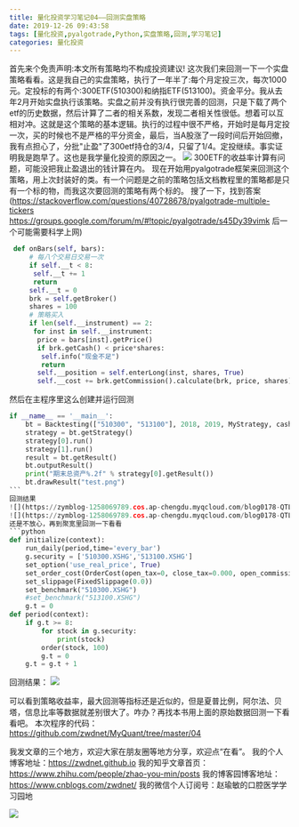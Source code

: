 ```yaml
---
title: 量化投资学习笔记04——回测实盘策略
date: 2019-12-26 09:43:58
tags: [量化投资,pyalgotrade,Python,实盘策略,回测,学习笔记]
categories: 量化投资
---
```

首先来个免责声明:本文所有策略均不构成投资建议!
这次我们来回测一下一个实盘策略看看。这是我自己的实盘策略，执行了一年半了:每个月定投三次，每次1000元。定投标的有两个:300ETF(510300)和纳指ETF(513100)。资金平分。我从去年2月开始实盘执行该策略。实盘之前并没有执行很完善的回测，只是下载了两个etf的历史数据，然后计算了二者的相关系数，发现二者相关性很低。想着可以互相对冲。这就是这个策略的基本逻辑。执行的过程中很不严格，开始时是每月定投一次，买的时候也不是严格的平分资金，最后，当A股涨了一段时间后开始回撤，我有点担心了，分批"止盈"了300etf持仓的3/4，只留了1/4。定投继续。事实证明我是跑早了。这也是我学量化投资的原因之一。
![](https://zymblog-1258069789.cos.ap-chengdu.myqcloud.com/blog0178-QTLearn/04/01.jpg)
300ETF的收益率计算有问题，可能没把我止盈退出的钱计算在内。
现在开始用pyalgotrade框架来回测这个策略，用上次封装好的类。有一个问题是之前的策略包括文档教程里的策略都是只有一个标的物，而我这次要回测的策略有两个标的。
搜了一下，找到答案(https://stackoverflow.com/questions/40728678/pyalgotrade-multiple-tickers
https://groups.google.com/forum/m/#!topic/pyalgotrade/s45Dy39vimk
后一个可能需要科学上网)
```python
 def onBars(self, bars):
     # 每八个交易日交易一次
     if self.__t < 8:
      self.__t += 1
      return
     self.__t = 0
     brk = self.getBroker()
     shares = 100
     # 策略买入
     if len(self.__instrument) == 2:
      for inst in self.__instrument:
       price = bars[inst].getPrice()
       if brk.getCash() < price*shares:
        self.info("现金不足")
        return
       self.__position = self.enterLong(inst, shares, True)
       self.__cost += brk.getCommission().calculate(brk, price, shares)
```
然后在主程序里这么创建并运行回测
```python
if __name__ == '__main__':
    bt = Backtesting(["510300", "513100"], 2018, 2019, MyStrategy, cash = 100000)
    strategy = bt.getStrategy()
    strategy[0].run()
    strategy[1].run()
    result = bt.getResult()
    bt.outputResult()
    print("期末总资产%.2f" % strategy[0].getResult())
    bt.drawResult("test.png")
​```
回测结果
![](https://zymblog-1258069789.cos.ap-chengdu.myqcloud.com/blog0178-QTLearn/04/02.jpg)
![](https://zymblog-1258069789.cos.ap-chengdu.myqcloud.com/blog0178-QTLearn/04/03.png)
还是不放心，再到聚宽里回测一下看看
​```python
def initialize(context):
    run_daily(period,time='every_bar')
    g.security = ['510300.XSHG','513100.XSHG']
    set_option('use_real_price', True)
    set_order_cost(OrderCost(open_tax=0, close_tax=0.000, open_commission=0.0003, close_commission=0.0003,         close_today_commission=0, min_commission=0), type='stock')
    set_slippage(FixedSlippage(0.0))
    set_benchmark("510300.XSHG")
    #set_benchmark("513100.XSHG")
    g.t = 0
def period(context):
    if g.t >= 8:
        for stock in g.security:
            print(stock)
        order(stock, 100)
        g.t = 0
    g.t = g.t + 1
```
回测结果：
![](https://zymblog-1258069789.cos.ap-chengdu.myqcloud.com/blog0178-QTLearn/04/04.PNG)


可以看到策略收益率，最大回测等指标还是近似的，但是夏普比例，阿尔法、贝塔，信息比率等数据就差别很大了。咋办？再找本书用上面的原始数据回测一下看看吧。
本次程序的代码：
https://github.com/zwdnet/MyQuant/tree/master/04

我发文章的三个地方，欢迎大家在朋友圈等地方分享，欢迎点“在看”。
我的个人博客地址：https://zwdnet.github.io
我的知乎文章首页： https://www.zhihu.com/people/zhao-you-min/posts
我的博客园博客地址： https://www.cnblogs.com/zwdnet/
我的微信个人订阅号：赵瑜敏的口腔医学学习园地

![](https://zymblog-1258069789.cos.ap-chengdu.myqcloud.com/other/wx.jpg)
